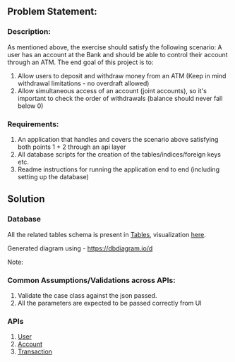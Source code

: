 ## Problem Statement:

### Description:
As mentioned above, the exercise should satisfy the following scenario:
A user has an account at the Bank and should be able to control their account through an ATM. The end goal of this project is to:
1. Allow users to deposit and withdraw money from an ATM (Keep in mind withdrawal limitations - no overdraft allowed)
2. Allow simultaneous access of an account (joint accounts), so it's important to check the order of withdrawals (balance should never fall
   below 0)

### Requirements:
1. An application that handles and covers the scenario above satisfying both points 1 + 2 through an api layer
2. All database scripts for the creation of the tables/indices/foreign keys etc.
3. Readme instructions for running the application end to end (including setting up the database)

## Solution

### Database

All the related tables schema is present in [Tables](../database/init.sql), visualization [here](../database/schema-diagram.png).

Generated diagram using - https://dbdiagram.io/d 

Note: 

### Common Assumptions/Validations across APIs:

1. Validate the case class against the json passed.
2. All the parameters are expected to be passed correctly from UI

### APIs

1. [User](apis/user-readme.md)
2. [Account](apis/account-readme.md)
3. [Transaction](apis/transaction-readme.md)
